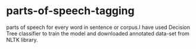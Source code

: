 # parts-of-speech-tagging
parts of speech for every word in sentence or corpus.I have used Decision Tree classifier to train the model and downloaded annotated data-set from NLTK library.
